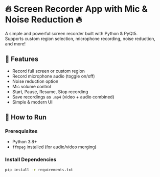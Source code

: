 # 🔥 Screen Recorder App with Mic & Noise Reduction 🔥

A simple and powerful screen recorder built with Python & PyQt5.  
Supports custom region selection, microphone recording, noise reduction, and more!

## 🎥 Features
- Record full screen or custom region
- Record microphone audio (toggle on/off)
- Noise reduction option
- Mic volume control
- Start, Pause, Resume, Stop recording
- Save recordings as `.mp4` (video + audio combined)
- Simple & modern UI

## 🚀 How to Run

### Prerequisites
- Python 3.8+
- `ffmpeg` installed (for audio/video merging)

### Install Dependencies
```bash
pip install -r requirements.txt
